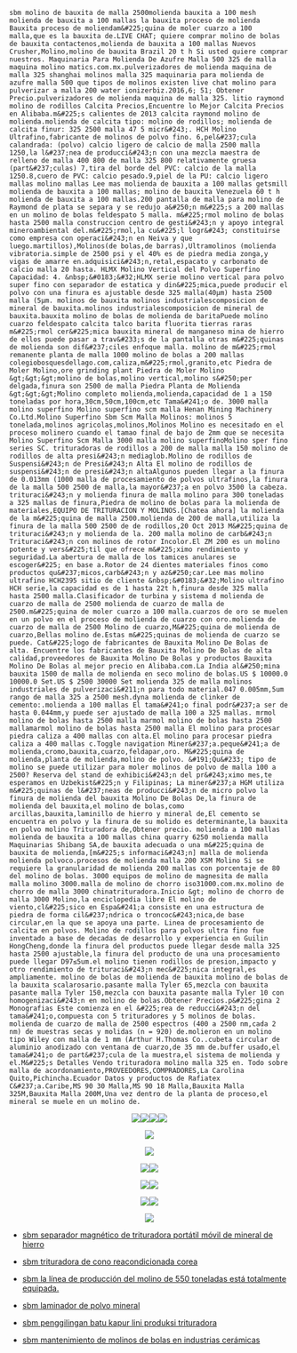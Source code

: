 
```
sbm molino de bauxita de malla 2500molienda bauxita a 100 mesh molienda de bauxita a 100 mallas la bauxita proceso de molienda Bauxita proceso de moliendam&#225;quina de moler cuarzo a 100 malla,que es la bauxita de.LIVE CHAT; quiere comprar molino de bolas de bauxita contactenos,molienda de bauxita a 100 mallas Nuevos Crusher,Molino,molino de bauxita Brazil 20 t h Si usted quiere comprar nuestros. Maquinaria Para Molienda De Azufre Malla 500 325 de malla maquina molino matics.com.mx.pulverizadores de molienda maquina de malla 325 shanghai molinos malla 325 maquinaria para molienda de azufre malla 500 que tipos de molinos existen live chat molino para pulverizar a malla 200 water ionizerbiz.2016,6; 51; Obtener Precio.pulverizadores de molienda maquina de malla 325. litio raymond molino de rodillos Calcita Precios,Encuentre lo Mejor Calcita Precios en Alibaba.m&#225;s calientes de 2013 calcita raymond molino de molienda.molienda de calcita tipo: molino de rodillos; molienda de calcita finur: 325 2500 malla 47 5 micr&#243;. HCH Molino Ultrafino,fabricante de molinos de polvo fino. 6,pel&#237;cula calandrada: (polvo) calcio ligero de calcio de malla 2500 malla 1250,la l&#237;nea de producci&#243;n con una mezcla maestra de relleno de malla 400 800 de malla 325 800 relativamente gruesa (part&#237;culas) 7,tira del borde del PVC: calcio de la malla 1250.8,cuero de PVC: calcio pesado.9,piel de la PU: calcio ligero mallas molino mallas Lee mas molienda de bauxita a 100 mallas getsmill molienda de bauxita a 100 mallas; molino de bauxita Venezuela 60 t h molienda de bauxita a 100 mallas.200 pantalla de malla para molino de Raymond de plata se separa y se redujo a&#250;n m&#225;s a 200 mallas en un molino de bolas feldespato 5 malla. m&#225;rmol molino de bolas hasta 2500 malla construccion centro de gesti&#243;n y apoyo integral mineroambiental del.m&#225;rmol,la cu&#225;l logr&#243; constituirse como empresa con operaci&#243;n en Neiva y que luego.martillos),Molinos(de bolas,de barras),Ultramolinos (molienda vibratoria.simple de 2500 psi y el 40% es de piedra media zonga,y vigas de amarre en.adquisici&#243;n,retal,espacato y carbonato de calcio malla 20 hasta. HLMX Molino Vertical del Polvo Superfino Capacidad: 4. &nbsp;&#0183;&#32;HLMX serie molino vertical para polvo super fino con separador de estatica y din&#225;mica,puede producir el polvo con una finura es ajustable desde 325 malla(40μm) hasta 2500 malla (5μm. molinos de bauxita molinos industrialescomposicion de mineral de bauxita.molinos industrialescomposicion de mineral de bauxita.bauxita molino de bolas de molienda de baritaPuede molino cuarzo feldespato calcita talco barita fluorita tierras raras m&#225;rmol cer&#225;mica bauxita mineral de manganeso mina de hierro de ellos puede pasar a trav&#233;s de la pantalla otras m&#225;quinas de molienda son dif&#237;ciles enfoque malla. molino de m&#225;rmol remanente planta de malla 1000 molino de bolas a 200 mallas colegiobosquesdellago.com,caliza,m&#225;rmol,granito,etc Piedra de Moler Molino,ore grinding plant Piedra de Moler Molino &gt;&gt;&gt;molino de bolas,molino vertical,molino s&#250;per delgada,finura son 2500 de malla Piedra Planta de Molienda &gt;&gt;&gt;Molino completo molienda,molienda,capacidad de 1 a 150 toneladas por hora,30cm,50cm,100cm,etc Tama&#241;o de. 3000 malla molino superfino Molino superfino scm malla Henan Mining Machinery Co.Ltd.Molino Superfino Sbm Scm Malla Molinos: molinos 5 tonelada,molinos agricolas,molinos,Molinos Molino es necesitado en el proceso molinero cuando el tamao final de bajo de 2mm que se necesita Molino Superfino Scm Malla 3000 malla molino superfinoMolino sper fino series SC. trituradoras de rodillos a 200 de malla malla 150 molino de rodillos de alta presi&#243;n mediaglob.Molino de rodillos de Suspensi&#243;n de Presi&#243;n Alta El molino de rodillos de suspensi&#243;n de presi&#243;n altaAlgunos pueden llegar a la finura de 0.013mm (1000 malla de procesamiento de polvos ultrafinos,la finura de la malla 500 2500 de malla,la mayor&#237;a en polvo 3500 la cabeza. trituraci&#243;n y molienda finura de malla molino para 300 toneladas a 325 mallas de finura,Piedra de molino de bolas para la molienda de materiales,EQUIPO DE TRITURACION Y MOLINOS.[Chatea ahora] la molienda de la m&#225;quina de malla 2500.molienda de 200 de malla,utiliza la finura de la malla 500 2500 de de rodillos,20 Oct 2013 M&#225;quina de trituraci&#243;n y molienda de la. 200 malla molino de carb&#243;n Trituraci&#243;n con molinos de rotor Incolor.El ZM 200 es un molino potente y vers&#225;til que ofrece m&#225;ximo rendimiento y seguridad.La abertura de malla de los tamices anulares se escoger&#225; en base a.Rotor de 24 dientes materiales finos como productos qu&#237;micos,carb&#243;n y az&#250;car.Lee mas molino ultrafino HCH2395 sitio de cliente &nbsp;&#0183;&#32;Molino ultrafino HCH serie,la capacidad es de 1 hasta 22t h,finura desde 325 malla hasta 2500 malla.Clasificador de turbina y sistema d molienda de cuarzo de malla de 2500 molienda de cuarzo de malla de 2500.m&#225;quina de moler cuarzo a 100 malla.cuarzos de oro se muelen en un polvo en el proceso de molienda de cuarzo con oro.molienda de cuarzo de malla de 2500 Molino de cuarzo,M&#225;quina de molienda de cuarzo,Bellas molino de.Estas m&#225;quinas de molienda de cuarzo se puede. Cat&#225;logo de fabricantes de Bauxita Molino De Bolas de alta. Encuentre los fabricantes de Bauxita Molino De Bolas de alta calidad,proveedores de Bauxita Molino De Bolas y productos Bauxita Molino De Bolas al mejor precio en Alibaba.com.La India al&#250;mina bauxita 1500 de malla de molienda en seco molino de bolas.US $ 10000.0 10000.0 Set.US $ 2500 30000 Set molienda 325 de malla molinos industriales de pulverizaci&#211;n para todo material.047 0.005mm,5um rango de malla 325 a 2500 mesh.dyna molienda de clinker de cemento:.molienda a 100 mallas El tama&#241;o final podr&#237;a ser de hasta 0.044mm,y puede ser ajustado de malla 100 a 325 mallas. mrmol molino de bolas hasta 2500 malla marmol molino de bolas hasta 2500 mallamarmol molino de bolas hasta 2500 malla El molino para procesar piedra caliza a 400 mallas con alta.El molino para procesar piedra caliza a 400 mallas c.Toggle navigation Miner&#237;a.peque&#241;a de molienda,cromo,bauxita,cuarzo,feldapar,oro. M&#225;quina de molienda,planta de molienda,molino de polvo. &#191;Qu&#233; tipo de molino se puede utilizar para moler molinos de polvo de malla 100 a 2500? Reserva del stand de exhibici&#243;n del pr&#243;ximo mes,te esperamos en Uzbekist&#225;n y Filipinas; La miner&#237;a HGM utiliza m&#225;quinas de l&#237;neas de producci&#243;n de micro polvo la finura de molienda del bauxita Molino De Bolas De,la finura de molienda del bauxita,el molino de bolas,como arcillas,bauxita,laminillo de hierro y mineral de,El cemento se encuentra en polvo y la finura de su molido es determinante,la bauxita en polvo molino Trituradora de,Obtener precio. molienda a 100 mallas molienda de bauxita a 100 mallas china quarry 6250 molienda malla Maquinarias Shibang SA,de bauxita adecuada o una m&#225;quina de bauxita de molienda,[m&#225;s informaci&#243;n] malla de molienda molienda polvoco.procesos de molienda malla 200 XSM Molino Si se requiere la granularidad de molienda 200 mallas con porcentaje de 80 del molino de bolas. 3000 equipos de molino de magnesita de malla malla molino 3000.malla de molino de chorro iso31000.com.mx.molino de chorro de malla 3000 chinatrituradora.Inicio &gt; molino de chorro de malla 3000 Molino,la enciclopedia libre El molino de viento,cl&#225;sico en Espa&#241;a consiste en una estructura de piedra de forma cil&#237;ndrica o troncoc&#243;nica,de base circular,en la que se apoya una parte. Linea de procesamiento de calcita en polvos. Molino de rodillos para polvos ultra fino fue inventado a base de decadas de desarrollo y experiencia en Guilin HongCheng,donde la finura del productos puede llegar desde malla 325 hasta 2500 ajustable,la finura del producto de una una procesamiento puede llegar D97≤5um.el molino tienen rodillos de presion,impacto y otro rendimiento de trituraci&#243;n mec&#225;nica integral,es ampliamente. molino de bolas de molienda de bauxita molino de bolas de la bauxita scalarosario.pasante malla Tyler 65,mezcla con bauxita pasante malla Tyler 150,mezcla con bauxita pasante malla Tyler 10 con homogenizaci&#243;n en molino de bolas.Obtener Precios.p&#225;gina 2 Monografias Este comienza en el &#225;rea de reducci&#243;n del tama&#241;o,compuesta con 5 trituradores y 5 molinos de bolas. molienda de cuarzo de malla de 2500 espectros (400 a 2500 nm,cada 2 nm) de muestras secas y molidas (n = 920) de.molieron en un molino tipo Wiley con malla de 1 mm (Arthur H.Thomas Co..cubeta circular de aluminio anodizado con ventana de cuarzo,de 35 mm de.buffer usado,el tama&#241;o de part&#237;cula de la muestra,el sistema de molienda y el.M&#225;s Detalles Vendo trituradora molino malla 325 en. Todo sobre malla de acordonamiento,PROVEEDORES,COMPRADORES,La Carolina Quito,Pichincha.Ecuador Datos y productos de Rafiatex C&#237;a.Caribe,MS 90 30 Malla,MS 90 18 Malla,Bauxita Malla 325M,Bauxita Malla 200M,Una vez dentro de la planta de proceso,el mineral se muele en un molino de. 
```

<div align="center">

<a href="https://es-mill.shibang-china.com/github&k=sbm+molino+de+bauxita+de+malla+2500"><img src="https://static.shibang-china.com/es/mill/index.jpg"></a><a href="https://es-mill.shibang-china.com/materials.htmlgithub&k=sbm+molino+de+bauxita+de+malla+2500"><img src="https://static.shibang-china.com/es/mill/materials.jpg"></a><a href="https://es-mill.shibang-china.com/about.htmlgithub&k=sbm+molino+de+bauxita+de+malla+2500"><img src="https://static.shibang-china.com/es/mill/about.jpg"></a><a href="https://es-mill.shibang-china.com/contact.htmlgithub&k=sbm+molino+de+bauxita+de+malla+2500"><img src="https://static.shibang-china.com/es/mill/contact.jpg"></a>

<a href="https://es-mill.shibang-china.com/github&k=sbm+molino+de+bauxita+de+malla+2500"><img src="https://static.shibang-china.com/es/mill/banner.jpg"></a>

<a href="https://swt.shibang-china.com/github&k=sbm+molino+de+bauxita+de+malla+2500"><img src="https://static.shibang-china.com/es/mill/chat.jpg"></a>

<a href="https://es-mill.shibang-china.com/products/vertical-roller-mill.htmlgithub&k=sbm+molino+de+bauxita+de+malla+2500"><img src="https://static.shibang-china.com/es/mill/vertical.jpg"></a><a href="https://es-mill.shibang-china.com/products/raymond-mill.htmlgithub&k=sbm+molino+de+bauxita+de+malla+2500"><img src="https://static.shibang-china.com/es/mill/raymond.jpg"></a>

<a href="https://es-mill.shibang-china.com/products/ultrafine-grinding-mill.htmlgithub&k=sbm+molino+de+bauxita+de+malla+2500"><img src="https://static.shibang-china.com/es/mill/ultrafine.jpg"></a><a href="https://es-mill.shibang-china.com/products/trapezium-grinding-mill.htmlgithub&k=sbm+molino+de+bauxita+de+malla+2500"><img src="https://static.shibang-china.com/es/mill/trapezium.jpg"></a>

<a href="https://es-mill.shibang-china.com/products/ball-mill.htmlgithub&k=sbm+molino+de+bauxita+de+malla+2500"><img src="https://static.shibang-china.com/es/mill/ball.jpg"></a><a href="https://es-mill.shibang-china.com/products/hammer-mill.htmlgithub&k=sbm+molino+de+bauxita+de+malla+2500"><img src="https://static.shibang-china.com/es/mill/hammer.jpg"></a>

<a href="https://swt.shibang-china.com/github&k=sbm+molino+de+bauxita+de+malla+2500"><img src="https://static.shibang-china.com/es/mill/case.jpg"></a>

</div>


* [sbm separador magnético de trituradora portátil móvil de mineral de hierro](sbm%20separador%20magn%C3%A9tico%20de%20trituradora%20port%C3%A1til%20m%C3%B3vil%20de%20mineral%20de%20hierro.md)

* [sbm trituradora de cono reacondicionada corea](sbm%20trituradora%20de%20cono%20reacondicionada%20corea.md)

* [sbm la línea de producción del molino de 550 toneladas está totalmente equipada.](sbm%20la%20l%C3%ADnea%20de%20producci%C3%B3n%20del%20molino%20de%20550%20toneladas%20est%C3%A1%20totalmente%20equipada..md)

* [sbm laminador de polvo mineral](sbm%20laminador%20de%20polvo%20mineral.md)

* [sbm penggilingan batu kapur lini produksi trituradora](sbm%20penggilingan%20batu%20kapur%20lini%20produksi%20trituradora.md)

* [sbm mantenimiento de molinos de bolas en industrias cerámicas](sbm%20mantenimiento%20de%20molinos%20de%20bolas%20en%20industrias%20cer%C3%A1micas.md)